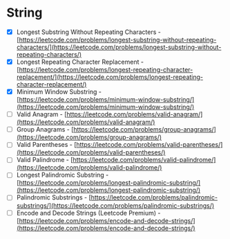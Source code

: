 # String

* [x] Longest Substring Without Repeating Characters - [https://leetcode.com/problems/longest-substring-without-repeating-characters/](https://leetcode.com/problems/longest-substring-without-repeating-characters/)
* [x] Longest Repeating Character Replacement - [https://leetcode.com/problems/longest-repeating-character-replacement/](https://leetcode.com/problems/longest-repeating-character-replacement/)
* [x] Minimum Window Substring - [https://leetcode.com/problems/minimum-window-substring/](https://leetcode.com/problems/minimum-window-substring/)
* [ ] Valid Anagram - [https://leetcode.com/problems/valid-anagram/](https://leetcode.com/problems/valid-anagram/)
* [ ] Group Anagrams - [https://leetcode.com/problems/group-anagrams/](https://leetcode.com/problems/group-anagrams/)
* [ ] Valid Parentheses - [https://leetcode.com/problems/valid-parentheses/](https://leetcode.com/problems/valid-parentheses/)
* [ ] Valid Palindrome - [https://leetcode.com/problems/valid-palindrome/](https://leetcode.com/problems/valid-palindrome/)
* [ ] Longest Palindromic Substring - [https://leetcode.com/problems/longest-palindromic-substring/](https://leetcode.com/problems/longest-palindromic-substring/)
* [ ] Palindromic Substrings - [https://leetcode.com/problems/palindromic-substrings/](https://leetcode.com/problems/palindromic-substrings/)
* [ ] Encode and Decode Strings (Leetcode Premium) - [https://leetcode.com/problems/encode-and-decode-strings/](https://leetcode.com/problems/encode-and-decode-strings/)
